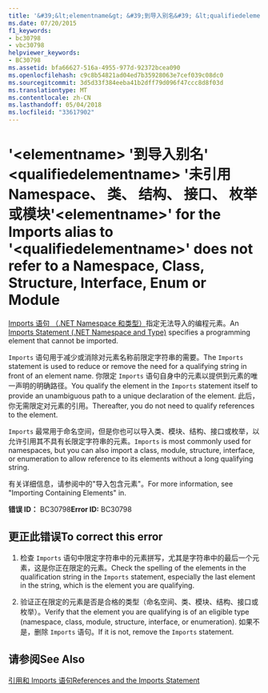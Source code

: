 ```yaml
---
title: '&#39;&lt;elementname&gt; &#39;到导入别名&#39; &lt;qualifiedelementname&gt; &#39;未引用 Namespace、 类、 结构、 接口、 枚举或模块'
ms.date: 07/20/2015
f1_keywords:
- bc30798
- vbc30798
helpviewer_keywords:
- BC30798
ms.assetid: bfa66627-516a-4955-977d-92372bcea090
ms.openlocfilehash: c9c8b54821ad04ed7b35928063e7cef039c08dc0
ms.sourcegitcommit: 3d5d33f384eeba41b2dff79d096f47ccc8d8f03d
ms.translationtype: MT
ms.contentlocale: zh-CN
ms.lasthandoff: 05/04/2018
ms.locfileid: "33617902"
---
```

# <a name="39ltelementnamegt39-for-the-imports-alias-to-39ltqualifiedelementnamegt39-does-not-refer-to-a-namespace-class-structure-interface-enum-or-module"></a><span data-ttu-id="af70c-102">&#39;&lt;elementname&gt; &#39;到导入别名&#39; &lt;qualifiedelementname&gt; &#39;未引用 Namespace、 类、 结构、 接口、 枚举或模块</span><span class="sxs-lookup"><span data-stu-id="af70c-102">&#39;&lt;elementname&gt;&#39; for the Imports alias to &#39;&lt;qualifiedelementname&gt;&#39; does not refer to a Namespace, Class, Structure, Interface, Enum or Module</span></span>
<span data-ttu-id="af70c-103">[Imports 语句 （.NET Namespace 和类型）](../../visual-basic/language-reference/statements/imports-statement-net-namespace-and-type.md)指定无法导入的编程元素。</span><span class="sxs-lookup"><span data-stu-id="af70c-103">An [Imports Statement (.NET Namespace and Type)](../../visual-basic/language-reference/statements/imports-statement-net-namespace-and-type.md) specifies a programming element that cannot be imported.</span></span>  
  
 <span data-ttu-id="af70c-104">`Imports` 语句用于减少或消除对元素名称前限定字符串的需要。</span><span class="sxs-lookup"><span data-stu-id="af70c-104">The `Imports` statement is used to reduce or remove the need for a qualifying string in front of an element name.</span></span> <span data-ttu-id="af70c-105">你限定 `Imports` 语句自身中的元素以提供到元素的唯一声明的明确路径。</span><span class="sxs-lookup"><span data-stu-id="af70c-105">You qualify the element in the `Imports` statement itself to provide an unambiguous path to a unique declaration of the element.</span></span> <span data-ttu-id="af70c-106">此后，你无需限定对元素的引用。</span><span class="sxs-lookup"><span data-stu-id="af70c-106">Thereafter, you do not need to qualify references to the element.</span></span>  
  
 <span data-ttu-id="af70c-107">`Imports` 最常用于命名空间，但是你也可以导入类、模块、结构、接口或枚举，以允许引用其不具有长限定字符串的元素。</span><span class="sxs-lookup"><span data-stu-id="af70c-107">`Imports` is most commonly used for namespaces, but you can also import a class, module, structure, interface, or enumeration to allow reference to its elements without a long qualifying string.</span></span>  
  
 <span data-ttu-id="af70c-108">有关详细信息，请参阅中的"导入包含元素"。</span><span class="sxs-lookup"><span data-stu-id="af70c-108">For more information, see "Importing Containing Elements" in.</span></span>  
  
 <span data-ttu-id="af70c-109">**错误 ID：** BC30798</span><span class="sxs-lookup"><span data-stu-id="af70c-109">**Error ID:** BC30798</span></span>  
  
## <a name="to-correct-this-error"></a><span data-ttu-id="af70c-110">更正此错误</span><span class="sxs-lookup"><span data-stu-id="af70c-110">To correct this error</span></span>  
  
1.  <span data-ttu-id="af70c-111">检查 `Imports` 语句中限定字符串中的元素拼写，尤其是字符串中的最后一个元素，这是你正在限定的元素。</span><span class="sxs-lookup"><span data-stu-id="af70c-111">Check the spelling of the elements in the qualification string in the `Imports` statement, especially the last element in the string, which is the element you are qualifying.</span></span>  
  
2.  <span data-ttu-id="af70c-112">验证正在限定的元素是否是合格的类型（命名空间、类、模块、结构、接口或枚举）。</span><span class="sxs-lookup"><span data-stu-id="af70c-112">Verify that the element you are qualifying is of an eligible type (namespace, class, module, structure, interface, or enumeration).</span></span> <span data-ttu-id="af70c-113">如果不是，删除 `Imports` 语句。</span><span class="sxs-lookup"><span data-stu-id="af70c-113">If it is not, remove the `Imports` statement.</span></span>  
  
## <a name="see-also"></a><span data-ttu-id="af70c-114">请参阅</span><span class="sxs-lookup"><span data-stu-id="af70c-114">See Also</span></span>  
 [<span data-ttu-id="af70c-115">引用和 Imports 语句</span><span class="sxs-lookup"><span data-stu-id="af70c-115">References and the Imports Statement</span></span>](../../visual-basic/programming-guide/program-structure/references-and-the-imports-statement.md)
